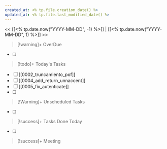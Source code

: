 ```yaml
---
created_at: <% tp.file.creation_date() %>
updated_at: <% tp.file.last_modified_date() %>
---
```


<< [[<% tp.date.now("YYYY-MM-DD", -1) %>]] | [[<% tp.date.now("YYYY-MM-DD", 1) %>]] >>


> [!warning]+ OverDue

- [ ] 

> [!todo]+ Today's Tasks

- [ ] [[0002_truncamiento_pof]]
- [ ] [[0004_add_return_unnaccent]]
- [ ] [[0005_fix_autenticate]]
- [ ] 

> [!Warning]+ Unscheduled Tasks

- [ ] 

> [!success]+ Tasks Done Today

- [ ] 

> [!success]+ Meeting
